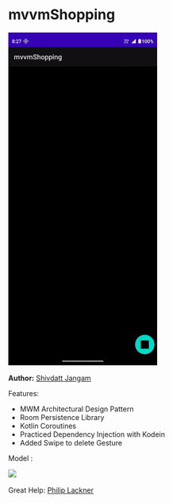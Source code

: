 # mvvmShopping

<p float="middle">
    <img src="mvvmShopping.gif" width="300">
</p>

**Author:** [Shivdatt Jangam](https://www.linkedin.com/in/shivdatt-jangam-96b814254/)

Features:
- MWM Architectural Design Pattern
- Room Persistence Library
- Kotlin Coroutines
- Practiced Dependency Injection with Kodein
- Added Swipe to delete Gesture

Model :

<p float="middle">
    <img src="mvvmShop2.gif" width="300">
</p>

Great Help:
[Philip Lackner](https://www.youtube.com/@PhilippLackner)
